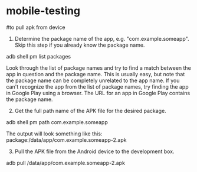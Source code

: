 # mobile-testing
#to pull apk from device
1) Determine the package name of the app, e.g. "com.example.someapp". Skip this step if you already know the package name.

 adb shell pm list packages

Look through the list of package names and try to find a match between the app in question and the package name. This is usually easy, but note that the package name can be completely unrelated to the app name. If you can't recognize the app from the list of package names, try finding the app in Google Play using a browser. The URL for an app in Google Play contains the package name.

2) Get the full path name of the APK file for the desired package.

adb shell pm path com.example.someapp

The output will look something like this: package:/data/app/com.example.someapp-2.apk

3) Pull the APK file from the Android device to the development box.

adb pull /data/app/com.example.someapp-2.apk
